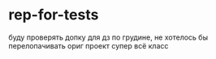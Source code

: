# rep-for-tests
буду проверять допку для дз по грудине, не хотелось бы перелопачивать ориг проект
супер всё класс
